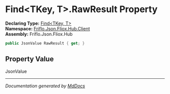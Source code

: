 ﻿<!--  
  <auto-generated>   
    The contents of this file were generated by a tool.  
    Changes to this file may be list if the file is regenerated  
  </auto-generated>   
-->

# Find\<TKey, T\>.RawResult Property

**Declaring Type:** [Find\<TKey, T\>](../index.md)  
**Namespace:** [Friflo.Json.Fliox.Hub.Client](../../index.md)  
**Assembly:** Friflo.Json.Fliox.Hub

```csharp
public JsonValue RawResult { get; }
```

## Property Value

JsonValue

___

*Documentation generated by [MdDocs](https://github.com/ap0llo/mddocs)*
